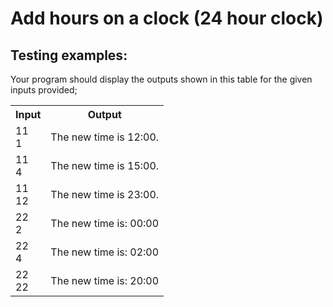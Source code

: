 # Add hours on a clock (24 hour clock)

## Testing examples:

Your program should display the outputs shown in this table for the given inputs provided;

<table>
  <tr>
    <th>Input</th>
    <th>Output</th>
  </tr>
  <tr>
    <td>11<br>1</td>
    <td>The new time is 12:00.</td>
  </tr>
  <tr>
    <td>11<br>4</td>
    <td>The new time is 15:00.</td>
  </tr>
  <tr>
    <td>11<br>12</td>
    <td>The new time is 23:00.</td>
  </tr>
  <tr>
    <td>22<br>2</td>
    <td>The new time is: 00:00</td>
  </tr>
  <tr>
    <td>22<br>4</td>
    <td>The new time is: 02:00</td>
  </tr>
  <tr>
    <td>22<br>22</td>
    <td>The new time is: 20:00</td>
  </tr>
</table>
